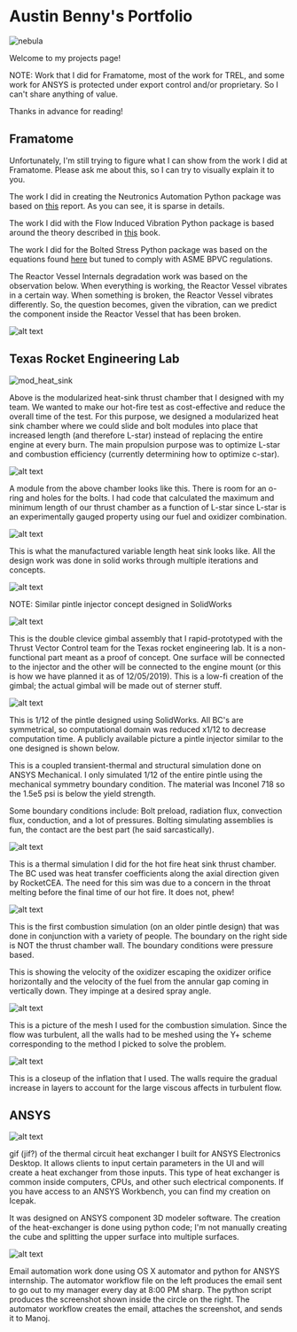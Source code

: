 # Austin Benny's Portfolio

![nebula](figs/nebula.jpg)

Welcome to my projects page!

NOTE: Work that I did for Framatome, most of the work for TREL, and some work for ANSYS is protected under export control and/or proprietary. So I can't share anything of value.

Thanks in advance for reading!

## Framatome

Unfortunately, I'm still trying to figure what I can show from the work I did at Framatome. Please ask me about this, so I can try to visually explain it to you.

The work I did in creating the Neutronics Automation Python package was based on [this](https://www.nrc.gov/docs/ML2022/ML20223A018.pdf) report. As you can see, it is sparse in details.

The work I did with the Flow Induced Vibration Python package is based around the theory described in [this](https://asmedigitalcollection.asme.org/pressurevesseltech/article-abstract/122/3/339/449710/Flow-Induced-Vibrations-in-Power-and-Process-Plant?redirectedFrom=fulltext) book.

The work I did for the Bolted Stress Python package was based on the equations found [here](https://mechanicalc.com/calculators/bolt-pattern-force-distribution/) but tuned to comply with ASME BPVC regulations.

The Reactor Vessel Internals degradation work was based on the observation below. When everything is working, the Reactor Vessel vibrates in a certain way. When something is broken, the Reactor Vessel vibrates differently. So, the question becomes, given the vibration, can we predict the component inside the Reactor Vessel that has been broken.

![alt text](figs/ml_degradation.png)


## Texas Rocket Engineering Lab

![mod_heat_sink](figs/mod_heat_sink.jpg)

Above is the modularized heat-sink thrust chamber that I designed with my team. We wanted to make our hot-fire test as cost-effective and reduce the overall time of the test. For this purpose, we designed a modularized heat sink chamber where we could slide and bolt modules into place that increased length (and therefore L-star) instead of replacing the entire engine at every burn. The main propulsion purpose was to optimize L-star and combustion efficiency (currently determining how to optimize c-star).

![alt text](figs/heat_sink_section.png)

A module from the above chamber looks like this. There is room for an o-ring and holes for the bolts. I had code that calculated the maximum and minimum length of our thrust chamber as a function of L-star since L-star is an experimentally gauged property using our fuel and oxidizer combination.

![alt text](figs/heat_sink_sections.jpg)

This is what the manufactured variable length heat sink looks like. All the design work was done in solid works through multiple iterations and concepts.

![alt text](figs/pintle_injector.png)

NOTE: Similar pintle injector concept designed in SolidWorks

![alt text](figs/clevice_gimbal.jpg)

This is the double clevice gimbal assembly that I rapid-prototyped with the Thrust Vector Control team for the Texas rocket engineering lab. It is a non-functional part meant as a proof of concept. One surface will be connected to the injector and the other will be connected to the engine mount (or this is how we have planned it as of 12/05/2019). This is a low-fi creation of the gimbal; the actual gimbal will be made out of sterner stuff.

![alt text](figs/ansys_112_pintle.png)

This is 1/12 of the pintle designed using SolidWorks. All BC's are symmetrical, so computational domain was reduced x1/12 to decrease computation time. A publicly available picture a pintle injector similar to the one designed is shown below.

This is a coupled transient-thermal and structural simulation done on ANSYS Mechanical. I only simulated 1/12 of the entire pintle using the mechanical symmetry boundary condition. The material was Inconel 718 so the 1.5e5 psi is below the yield strength. 

Some boundary conditions include: Bolt preload, radiation flux, convection flux, conduction, and a lot of pressures. Bolting simulating assemblies is fun, the contact are the best part (he said sarcastically).

![alt text](figs/thermal_sim.png)

This is a thermal simulation I did for the hot fire heat sink thrust chamber. The BC used was heat transfer coefficients along the axial direction given by RocketCEA. The need for this sim was due to a concern in the throat melting before the final time of our hot fire. It does not, phew!

![alt text](figs/cfd_pintle.png)

This is the first combustion simulation (on an older pintle design)  that was done in conjunction with a variety of people. The boundary on the right side is NOT the thrust chamber wall. The boundary conditions were pressure based.

This is showing the velocity of the oxidizer escaping the oxidizer orifice horizontally and the velocity of the fuel from the annular gap coming in vertically down. They impinge at a desired spray angle.

![alt text](figs/mesh_pintle.png)

This is a picture of the mesh I used for the combustion simulation. Since the flow was turbulent, all the walls had to be meshed using the Y+ scheme corresponding to the method I picked to solve the problem.

![alt text](figs/mesh_pintle_closeup.png)

This is a closeup of the inflation that I used. The walls require the gradual increase in layers to account for the large viscous affects in turbulent flow.

## ANSYS

![alt text](figs/thermal_icepak.gif)

gif (jif?) of the thermal circuit heat exchanger I built for ANSYS Electronics Desktop. It allows clients to input certain parameters in the UI and will create a heat exchanger from those inputs. This type of heat exchanger is common inside computers, CPUs, and other such electrical components. If you have access to an ANSYS Workbench, you can find my creation on Icepak.

It was designed on ANSYS component 3D modeler software. The creation of the heat-exchanger is done using python code; I'm not manually creating the cube and splitting the upper surface into multiple surfaces.

![alt text](figs/email_automation.png)

Email automation work done using OS X automator and python for ANSYS internship. The automator workflow file on the left produces the email sent to go out to my manager every day at 8:00 PM sharp. The python script produces the screenshot shown inside the circle on the right. The automator workflow creates the email, attaches the screenshot, and sends it to Manoj.

